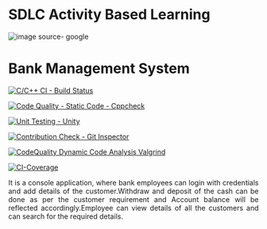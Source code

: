 # SDLC Activity Based Learning
![image](https://user-images.githubusercontent.com/80376117/114763917-f82cea80-9d80-11eb-91ed-a3cc60741533.png)
source- google

# Bank Management System
 
[![C/C++ CI - Build Status](https://github.com/keshavamurthy5/ltts_stepin_miniproject/actions/workflows/c-cpp.yml/badge.svg?branch=main)](https://github.com/keshavamurthy5/ltts_stepin_miniproject/actions/workflows/c-cpp.yml)

[![Code Quality - Static Code - Cppcheck](https://github.com/keshavamurthy5/ltts_stepin_miniproject/actions/workflows/cppcheck.yml/badge.svg?branch=main)](https://github.com/keshavamurthy5/ltts_stepin_miniproject/actions/workflows/cppcheck.yml)

[![Unit Testing - Unity](https://github.com/keshavamurthy5/Mini_Project/actions/workflows/unity.yml/badge.svg?branch=main)](https://github.com/keshavamurthy5/ltts_stepin_miniproject/actions/workflows/unity.yml)

[![Contribution Check - Git Inspector](https://github.com/keshavamurthy5/ltts_stepin_miniproject/actions/workflows/gitinspector.yml/badge.svg?branch=main)](https://github.com/keshavamurthy5/ltts_stepin_miniproject/actions/workflows/gitinspector.yml)

[![CodeQuality Dynamic Code Analysis Valgrind](https://github.com/keshavamurthy5/ltts_stepin_miniproject/actions/workflows/dynamic_code_quality.yml/badge.svg?branch=main)](https://github.com/keshavamurthy5/ltts_stepin_miniproject/actions/workflows/dynamic_code_quality.yml)

[![CI-Coverage](https://github.com/keshavamurthy5/ltts_stepin_miniproject/actions/workflows/code_coverage.yml/badge.svg)](https://github.com/keshavamurthy5/ltts_stepin_miniproject/actions/workflows/code_coverage.yml)

<p align="justify"> It is a console application, where bank employees can login with  credentials and add details of the customer.Withdraw and deposit of the cash can be done as per the customer requirement and Account balance will be reflected accordingly.Employee can view details of all the customers and can search for the required details.</p>







